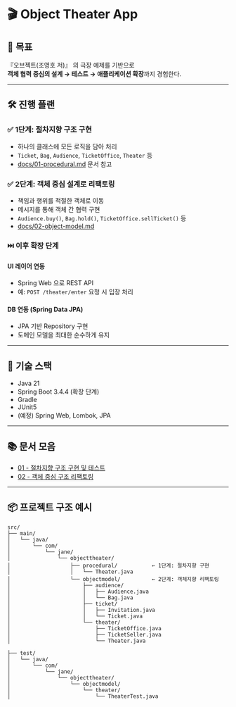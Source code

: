 # 🎬 Object Theater App

## 🎯 목표
『오브젝트(조영호 저)』 의 극장 예제를 기반으로  
**객체 협력 중심의 설계 → 테스트 → 애플리케이션 확장**까지 경험한다.

---

## 🛠️ 진행 플랜

### ✅ 1단계: 절차지향 구조 구현
- 하나의 클래스에 모든 로직을 담아 처리
- `Ticket`, `Bag`, `Audience`, `TicketOffice`, `Theater` 등
- [docs/01-procedural.md](./docs/01-procedural.md) 문서 참고

### ✅ 2단계: 객체 중심 설계로 리팩토링
- 책임과 행위를 적절한 객체로 이동
- 메시지를 통해 객체 간 협력 구현
- `Audience.buy()`, `Bag.hold()`, `TicketOffice.sellTicket()` 등
- [docs/02-object-model.md](./docs/02-object-model.md)

### ⏭️ 이후 확장 단계

#### UI 레이어 연동
- Spring Web 으로 REST API
- 예: `POST /theater/enter` 요청 시 입장 처리

#### DB 연동 (Spring Data JPA)
- JPA 기반 Repository 구현
- 도메인 모델을 최대한 순수하게 유지

---

## 🧱 기술 스택
- Java 21
- Spring Boot 3.4.4 (확장 단계)
- Gradle
- JUnit5
- (예정) Spring Web, Lombok, JPA

---

## 📚 문서 모음

- [01 - 절차지향 구조 구현 및 테스트](./docs/01-procedural.md)
- [02 - 객체 중심 구조 리팩토링](./docs/02-object-model.md)

---

## 📦 프로젝트 구조 예시
```
src/
├── main/
│   └── java/
│       └── com/
│           └── jane/
│               └── objecttheater/
│                   ├── procedural/           ← 1단계: 절차지향 구현
│                   │   └── Theater.java
│                   └── objectmodel/          ← 2단계: 객체지향 리팩토링
│                       ├── audience/
│                       │   ├── Audience.java
│                       │   └── Bag.java
│                       ├── ticket/
│                       │   ├── Invitation.java
│                       │   └── Ticket.java
│                       └── theater/
│                           ├── TicketOffice.java
│                           ├── TicketSeller.java
│                           └── Theater.java

├── test/
│   └── java/
│       └── com/
│           └── jane/
│               └── objecttheater/
│                   └── objectmodel/
│                       └── theater/
│                           └── TheaterTest.java
```
